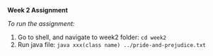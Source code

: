 **Week 2 Assignment**

*To run the assignment:*

1. Go to shell, and navigate to week2 folder: `cd week2`
2. Run java file: `java xxx(class name) ../pride-and-prejudice.txt`

